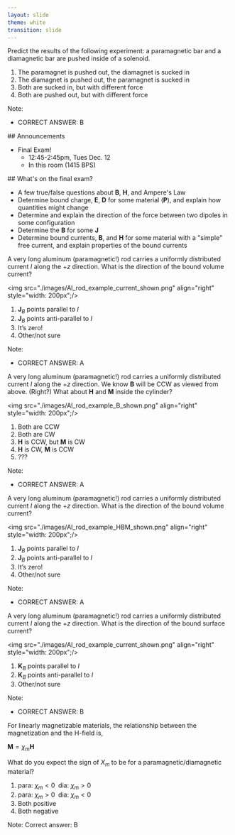 ```yaml
---
layout: slide
theme: white
transition: slide
---
```


<section data-markdown>

Predict the results of the following experiment: a paramagnetic bar and a diamagnetic bar are pushed inside of a solenoid.


1. The paramagnet is pushed out, the diamagnet is sucked in
2. The diamagnet is pushed out, the paramagnet is sucked in
3. Both are sucked in, but with different force
4. Both are pushed out, but with different force

Note:
* CORRECT ANSWER: B

</section>

<section data-markdown>
## Announcements

* Final Exam!
  * 12:45-2:45pm, Tues Dec. 12
  * In this room (1415 BPS)

</section>

<section data-markdown>
## What's on the final exam?

* A few true/false questions about $\mathbf{B}$, $\mathbf{H}$, and Ampere's Law
* Determine bound charge, $\mathbf{E}$, $\mathbf{D}$ for some material ($\mathbf{P}$), and explain how quantities might change
* Determine and explain the direction of the force between two dipoles in some configuration
* Determine the $\mathbf{B}$ for some $\mathbf{J}$
* Determine bound currents, $\mathbf{B}$, and $\mathbf{H}$ for some material with a "simple" free current, and explain properties of the bound currents


</section>


<section data-markdown>

A very long aluminum (paramagnetic!) rod carries a uniformly distributed current $I$ along the $+z$ direction.
What is the direction of the bound volume current?

<img src="./images/Al_rod_example_current_shown.png" align="right" style="width: 200px";/>

1. $\mathbf{J}_B$ points parallel to $I$
2. $\mathbf{J}_B$ points anti-parallel to $I$
3. It’s zero!
4. Other/not sure

Note:
* CORRECT ANSWER: A

</section>

<section data-markdown>

A very long aluminum (paramagnetic!) rod carries a uniformly distributed current $I$ along the $+z$ direction. We know $\mathbf{B}$ will be CCW as viewed from above. (Right?) What about $\mathbf{H}$ and $\mathbf{M}$ inside the cylinder?

<img src="./images/Al_rod_example_B_shown.png" align="right" style="width: 200px";/>


1. Both are CCW
2. Both are CW
3. $\mathbf{H}$ is CCW, but $\mathbf{M}$ is CW
4. $\mathbf{H}$ is CW, $\mathbf{M}$ is CCW
5. ???

Note:
* CORRECT ANSWER: A
</section>

<section data-markdown>

A very long aluminum (paramagnetic!) rod carries a uniformly distributed current $I$ along the $+z$ direction. What is the direction of the bound volume current?

<img src="./images/Al_rod_example_HBM_shown.png" align="right" style="width: 200px";/>


1. $\mathbf{J}_B$ points parallel to $I$
2. $\mathbf{J}_B$ points anti-parallel to $I$
3. It’s zero!
4. Other/not sure

Note:
* CORRECT ANSWER: A

</section>

<section data-markdown>

A very long aluminum (paramagnetic!) rod carries a uniformly distributed current $I$ along the $+z$ direction. What is the direction of the bound surface current?

<img src="./images/Al_rod_example_current_shown.png" align="right" style="width: 200px";/>

1. $\mathbf{K}_B$ points parallel to $I$
2. $\mathbf{K}_B$ points anti-parallel to $I$
3. Other/not sure

Note:
* CORRECT ANSWER: B
</section>

<section data-markdown>

For linearly magnetizable materials, the relationship between the magnetization and the H-field is,

$\mathbf{M} = \chi_m \mathbf{H}$

What do you expect the sign of $X_m$ to be for a paramagnetic/diamagnetic material?

1. para: $\chi_m<0 \;$ dia: $\chi_m>0$
2. para: $\chi_m>0 \;$ dia: $\chi_m<0$
3. Both positive
4. Both negative

Note:
Correct answer: B

</section>
